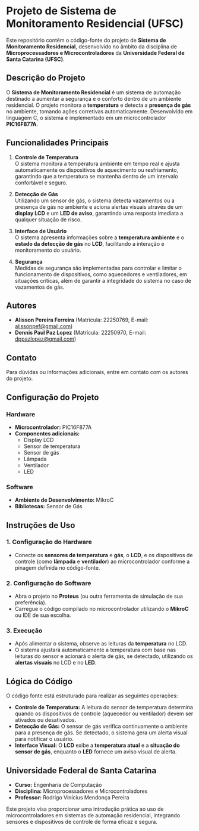 # Projeto de Sistema de Monitoramento Residencial (UFSC)

Este repositório contém o código-fonte do projeto de **Sistema de Monitoramento Residencial**, desenvolvido no âmbito da disciplina de **Microprocessadores e Microcontroladores** da **Universidade Federal de Santa Catarina (UFSC)**.

## Descrição do Projeto

O **Sistema de Monitoramento Residencial** é um sistema de automação destinado a aumentar a segurança e o conforto dentro de um ambiente residencial. O projeto monitora a **temperatura** e detecta a **presença de gás** no ambiente, tomando ações corretivas automaticamente. Desenvolvido em linguagem C, o sistema é implementado em um microcontrolador **PIC16F877A**.

## Funcionalidades Principais

1. **Controle de Temperatura**  
   O sistema monitora a temperatura ambiente em tempo real e ajusta automaticamente os dispositivos de aquecimento ou resfriamento, garantindo que a temperatura se mantenha dentro de um intervalo confortável e seguro.

2. **Detecção de Gás**  
   Utilizando um sensor de gás, o sistema detecta vazamentos ou a presença de gás no ambiente e aciona alertas visuais através de um **display LCD** e um **LED de aviso**, garantindo uma resposta imediata a qualquer situação de risco.

3. **Interface de Usuário**  
   O sistema apresenta informações sobre a **temperatura ambiente** e o **estado da detecção de gás** no **LCD**, facilitando a interação e monitoramento do usuário.

4. **Segurança**  
   Medidas de segurança são implementadas para controlar e limitar o funcionamento de dispositivos, como aquecedores e ventiladores, em situações críticas, além de garantir a integridade do sistema no caso de vazamentos de gás.

## Autores

- **Alisson Pereira Ferreira** (Matrícula: 22250769, E-mail: alissonpef@gmail.com)  
- **Dennis Paul Paz Lopez** (Matrícula: 22250970, E-mail: dppazlopez@gmail.com)

## Contato

Para dúvidas ou informações adicionais, entre em contato com os autores do projeto.

## Configuração do Projeto

### Hardware
- **Microcontrolador:** PIC16F877A
- **Componentes adicionais:**  
  - Display LCD
  - Sensor de temperatura
  - Sensor de gás
  - Lâmpada
  - Ventilador
  - LED

### Software
- **Ambiente de Desenvolvimento:** MikroC
- **Bibliotecas:** Sensor de Gás

## Instruções de Uso

### 1. Configuração do Hardware
- Conecte os **sensores de temperatura** e **gás**, o **LCD**, e os dispositivos de controle (como **lâmpada** e **ventilador**) ao microcontrolador conforme a pinagem definida no código-fonte.

### 2. Configuração do Software
- Abra o projeto no **Proteus** (ou outra ferramenta de simulação de sua preferência).
- Carregue o código compilado no microcontrolador utilizando o **MikroC** ou IDE de sua escolha.

### 3. Execução
- Após alimentar o sistema, observe as leituras da **temperatura** no LCD.
- O sistema ajustará automaticamente a temperatura com base nas leituras do sensor e acionará o alerta de gás, se detectado, utilizando os **alertas visuais** no LCD e no **LED**.

## Lógica do Código

O código fonte está estruturado para realizar as seguintes operações:

- **Controle de Temperatura:** A leitura do sensor de temperatura determina quando os dispositivos de controle (aquecedor ou ventilador) devem ser ativados ou desativados.
- **Detecção de Gás:** O sensor de gás verifica continuamente o ambiente para a presença de gás. Se detectado, o sistema gera um alerta visual para notificar o usuário.
- **Interface Visual:** O **LCD** exibe a **temperatura atual** e a **situação do sensor de gás**, enquanto o **LED** fornece um aviso visual de alerta.

## Universidade Federal de Santa Catarina

- **Curso:** Engenharia de Computação  
- **Disciplina:** Microprocessadores e Microcontroladores  
- **Professor:** Rodrigo Vinícius Mendonça Pereira

Este projeto visa proporcionar uma introdução prática ao uso de microcontroladores em sistemas de automação residencial, integrando sensores e dispositivos de controle de forma eficaz e segura.
